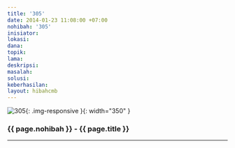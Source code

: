 ```yaml
---
title: '305'
date: 2014-01-23 11:08:00 +07:00
nohibah: '305'
inisiator:
lokasi:
dana:
topik:
lama:
deskripsi:
masalah:
solusi:
keberhasilan:
layout: hibahcmb
---
```


![305](/static/img/hibahcmb/305.png){: .img-responsive }{: width="350" }

### {{ page.nohibah }} - {{ page.title }}

---
